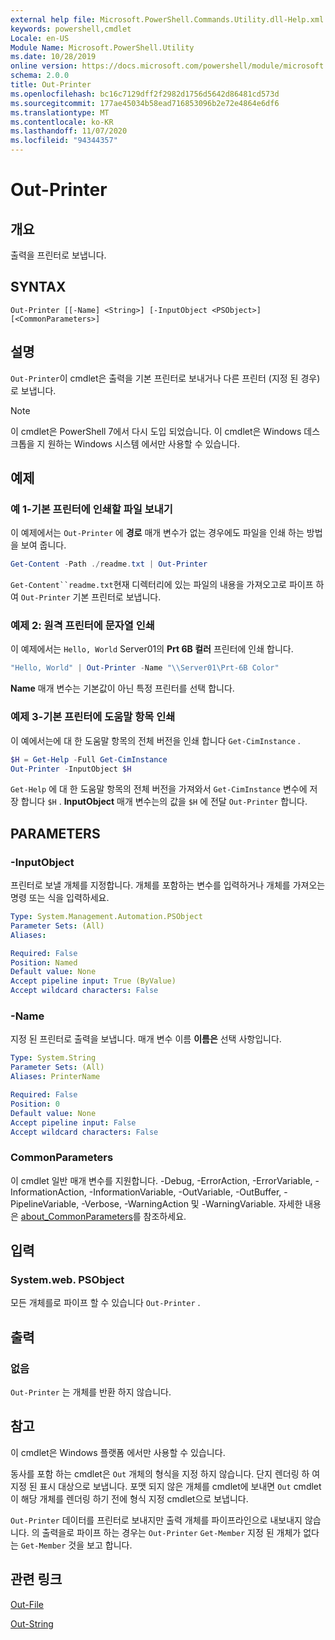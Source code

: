 ```yaml
---
external help file: Microsoft.PowerShell.Commands.Utility.dll-Help.xml
keywords: powershell,cmdlet
Locale: en-US
Module Name: Microsoft.PowerShell.Utility
ms.date: 10/28/2019
online version: https://docs.microsoft.com/powershell/module/microsoft.powershell.utility/out-printer?view=powershell-7.1&WT.mc_id=ps-gethelp
schema: 2.0.0
title: Out-Printer
ms.openlocfilehash: bc16c7129dff2f2982d1756d5642d86481cd573d
ms.sourcegitcommit: 177ae45034b58ead716853096b2e72e4864e6df6
ms.translationtype: MT
ms.contentlocale: ko-KR
ms.lasthandoff: 11/07/2020
ms.locfileid: "94344357"
---
```

# Out-Printer

## 개요
출력을 프린터로 보냅니다.

## SYNTAX

```
Out-Printer [[-Name] <String>] [-InputObject <PSObject>] [<CommonParameters>]
```

## 설명

`Out-Printer`이 cmdlet은 출력을 기본 프린터로 보내거나 다른 프린터 (지정 된 경우)로 보냅니다.

> [!NOTE]
> 이 cmdlet은 PowerShell 7에서 다시 도입 되었습니다. 이 cmdlet은 Windows 데스크톱을 지 원하는 Windows 시스템 에서만 사용할 수 있습니다.

## 예제

### 예 1-기본 프린터에 인쇄할 파일 보내기

이 예제에서는 `Out-Printer` 에 **경로** 매개 변수가 없는 경우에도 파일을 인쇄 하는 방법을 보여 줍니다.

```powershell
Get-Content -Path ./readme.txt | Out-Printer
```

`Get-Content``readme.txt`현재 디렉터리에 있는 파일의 내용을 가져오고로 파이프 하 여 `Out-Printer` 기본 프린터로 보냅니다.

### 예제 2: 원격 프린터에 문자열 인쇄

이 예제에서는 `Hello, World` Server01의 **Prt 6B 컬러** 프린터에 인쇄 합니다.

```powershell
"Hello, World" | Out-Printer -Name "\\Server01\Prt-6B Color"
```

**Name** 매개 변수는 기본값이 아닌 특정 프린터를 선택 합니다.

### 예제 3-기본 프린터에 도움말 항목 인쇄

이 예에서는에 대 한 도움말 항목의 전체 버전을 인쇄 합니다 `Get-CimInstance` .

```powershell
$H = Get-Help -Full Get-CimInstance
Out-Printer -InputObject $H
```

`Get-Help` 에 대 한 도움말 항목의 전체 버전을 가져와서 `Get-CimInstance` 변수에 저장 합니다 `$H` . **InputObject** 매개 변수는의 값을 `$H` 에 전달 `Out-Printer` 합니다.

## PARAMETERS

### -InputObject

프린터로 보낼 개체를 지정합니다. 개체를 포함하는 변수를 입력하거나 개체를 가져오는 명령 또는 식을 입력하세요.

```yaml
Type: System.Management.Automation.PSObject
Parameter Sets: (All)
Aliases:

Required: False
Position: Named
Default value: None
Accept pipeline input: True (ByValue)
Accept wildcard characters: False
```

### -Name

지정 된 프린터로 출력을 보냅니다. 매개 변수 이름 **이름은** 선택 사항입니다.

```yaml
Type: System.String
Parameter Sets: (All)
Aliases: PrinterName

Required: False
Position: 0
Default value: None
Accept pipeline input: False
Accept wildcard characters: False
```

### CommonParameters

이 cmdlet 일반 매개 변수를 지원합니다. -Debug, -ErrorAction, -ErrorVariable, -InformationAction, -InformationVariable, -OutVariable, -OutBuffer, -PipelineVariable, -Verbose, -WarningAction 및 -WarningVariable. 자세한 내용은 [about_CommonParameters](https://go.microsoft.com/fwlink/?LinkID=113216)를 참조하세요.

## 입력

### System.web. PSObject

모든 개체를로 파이프 할 수 있습니다 `Out-Printer` .

## 출력

### 없음

`Out-Printer` 는 개체를 반환 하지 않습니다.

## 참고

이 cmdlet은 Windows 플랫폼 에서만 사용할 수 있습니다.

동사를 포함 하는 cmdlet은 `Out` 개체의 형식을 지정 하지 않습니다. 단지 렌더링 하 여 지정 된 표시 대상으로 보냅니다. 포맷 되지 않은 개체를 cmdlet에 보내면 `Out` cmdlet이 해당 개체를 렌더링 하기 전에 형식 지정 cmdlet으로 보냅니다.

`Out-Printer` 데이터를 프린터로 보내지만 출력 개체를 파이프라인으로 내보내지 않습니다. 의 출력을로 파이프 하는 경우는 `Out-Printer` `Get-Member` 지정 된 개체가 없다는 `Get-Member` 것을 보고 합니다.

## 관련 링크

[Out-File](Out-File.md)

[Out-String](Out-String.md)
